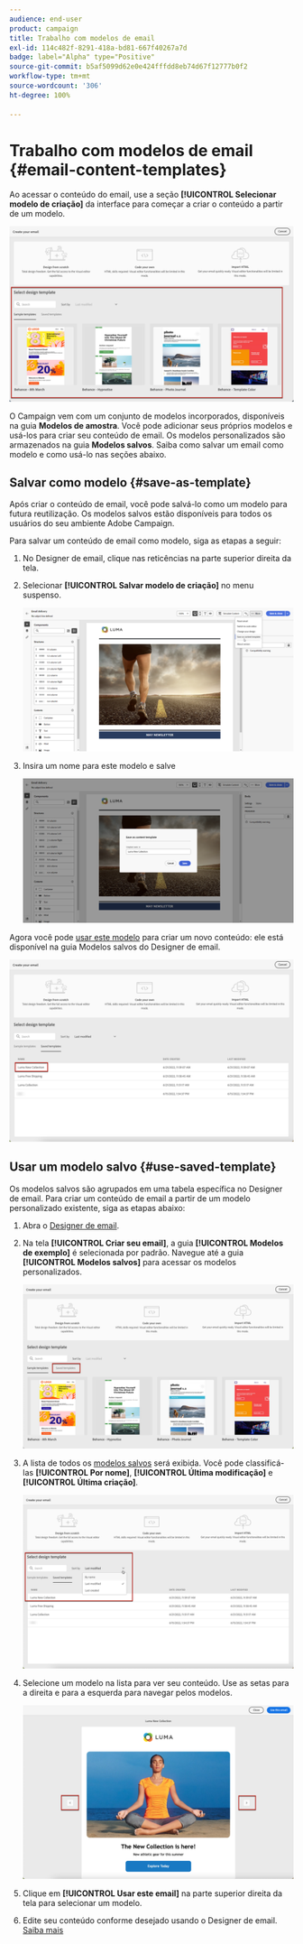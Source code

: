 ```yaml
---
audience: end-user
product: campaign
title: Trabalho com modelos de email
exl-id: 114c482f-8291-418a-bd81-667f40267a7d
badge: label="Alpha" type="Positive"
source-git-commit: b5af5099d62e0e424fffdd8eb74d67f12777b0f2
workflow-type: tm+mt
source-wordcount: '306'
ht-degree: 100%

---
```


# Trabalho com modelos de email {#email-content-templates}

Ao acessar o conteúdo do email, use a seção **[!UICONTROL Selecionar modelo de criação]** da interface para começar a criar o conteúdo a partir de um modelo.

![](assets/email_designer-templates.png)

O Campaign vem com um conjunto de modelos incorporados, disponíveis na guia **Modelos de amostra**. Você pode adicionar seus próprios modelos e usá-los para criar seu conteúdo de email. Os modelos personalizados são armazenados na guia **Modelos salvos**. Saiba como salvar um email como modelo e como usá-lo nas seções abaixo.

## Salvar como modelo {#save-as-template}

Após criar o conteúdo de email, você pode salvá-lo como um modelo para futura reutilização. Os modelos salvos estão disponíveis para todos os usuários do seu ambiente Adobe Campaign.

Para salvar um conteúdo de email como modelo, siga as etapas a seguir:

1. No Designer de email, clique nas reticências na parte superior direita da tela.

1. Selecionar **[!UICONTROL Salvar modelo de criação]** no menu suspenso.

   ![](assets/email_designer-save-template.png)

1. Insira um nome para este modelo e salve

   ![](assets/email_designer-template-name.png)

Agora você pode [usar este modelo](#use-saved-template) para criar um novo conteúdo: ele está disponível na guia Modelos salvos do Designer de email.

![](assets/email_designer-saved-template.png)

## Usar um modelo salvo {#use-saved-template}

Os modelos salvos são agrupados em uma tabela específica no Designer de email. Para criar um conteúdo de email a partir de um modelo personalizado existente, siga as etapas abaixo:

1. Abra o [Designer de email](create-email-content.md).

1. Na tela **[!UICONTROL Criar seu email]**, a guia **[!UICONTROL Modelos de exemplo]** é selecionada por padrão. Navegue até a guia **[!UICONTROL Modelos salvos]** para acessar os modelos personalizados.

   ![](assets/email_designer-saved-templates-tab.png)

1. A lista de todos os [modelos salvos](#save-as-template) será exibida. Você pode classificá-las **[!UICONTROL Por nome]**, **[!UICONTROL Última modificação]** e **[!UICONTROL Última criação]**.

   ![](assets/email_designer-saved-templates.png)

1. Selecione um modelo na lista para ver seu conteúdo. Use as setas para a direita e para a esquerda para navegar pelos modelos.

   ![](assets/email_designer-saved-templates-navigate.png)

1. Clique em **[!UICONTROL Usar este email]** na parte superior direita da tela para selecionar um modelo.

1. Edite seu conteúdo conforme desejado usando o Designer de email. [Saiba mais](create-email-content.md)
